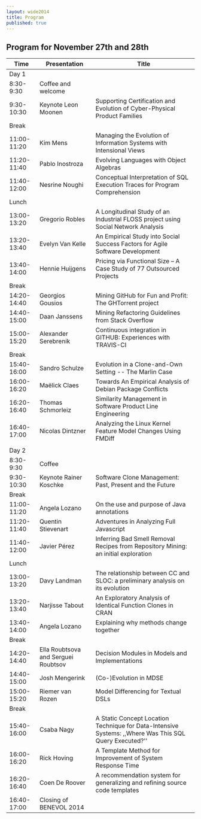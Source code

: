 ```yaml
---
layout: wide2014
title: Program
published: true
---
```


## Program for November 27th and 28th

| Time        | Presentation                        | Title                                                                                                  |
|-------------|-------------------------------------|--------------------------------------------------------------------------------------------------------|
| Day 1       |                                     |                                                                                                        |
| 8:30-9:30   | Coffee and welcome                  |                                                                                                        |
| 9:30-10:30  | Keynote Leon Moonen                 | Supporting Certification and Evolution of Cyber-Physical Product Families                              |
| Break       |                                     |                                                                                                        |
| 11:00-11:20 | Kim Mens                            | Managing the Evolution of Information Systems with Intensional Views                                   |
| 11:20-11:40 | Pablo Inostroza                     | Evolving Languages with Object Algebras                                                                |
| 11:40-12:00 | Nesrine Noughi                      | Conceptual Interpretation of SQL Execution Traces for Program Comprehension                            |
| Lunch       |                                     |                                                                                                        |
| 13:00-13:20 | Gregorio Robles                     | A Longitudinal Study of an Industrial FLOSS project using Social Network Analysis                      |
| 13:20-13:40 | Evelyn Van Kelle                    | An Empirical Study into Social Success Factors for Agile Software Development                          |
| 13:40-14:00 | Hennie Huijgens                     | Pricing via Functional Size – A Case Study of 77 Outsourced Projects                                   |
| Break       |                                     |                                                                                                        |
| 14:20-14:40 | Georgios Gousios                    | Mining GitHub for Fun and Profit: The GHTorrent project                                                |
| 14:40-15:00 | Daan Janssens                       | Mining Refactoring Guidelines from Stack Overflow                                                      |
| 15:00-15:20 | Alexander Serebrenik                | Continuous integration in GITHUB: Experiences with TRAVIS-CI                                           |
| Break       |                                     |                                                                                                        |
| 15:40-16:00 | Sandro Schulze                      | Evolution in a Clone-and-Own Setting -- The Marlin Case                                                |
| 16:00-16:20 | Maëlick Claes                       | Towards An Empirical Analysis of Debian Package Conflicts                                              |
| 16:20-16:40 | Thomas Schmorleiz                   | Similarity Management in Software Product Line Engineering                                             |
| 16:40-17:00 | Nicolas Dintzner                    | Analyzing the Linux Kernel Feature Model Changes Using FMDiff                                          |
|             |                                     |                                                                                                        |
| Day 2       |                                     |                                                                                                        |
| 8:30-9:30   | Coffee                              |                                                                                                        |
| 9:30-10:30  | Keynote Rainer Koschke              | Software Clone Management: Past, Present and the Future                                                |
| Break       |                                     |                                                                                                        |
| 11:00-11:20 | Angela Lozano                       | On the use and purpose of Java annotations                                                             |
| 11:20-11:40 | Quentin Stievenart                  | Adventures in Analyzing Full Javascript                                                                |
| 11:40-12:00 | Javier Pérez                        | Inferring Bad Smell Removal Recipes from Repository Mining: an initial exploration                     |
| Lunch       |                                     |                                                                                                        |
| 13:00-13:20 | Davy Landman                        | The relationship between CC and SLOC: a preliminary analysis on its evolution                          |
| 13:20-13:40 | Narjisse Tabout                     | An Exploratory Analysis of Identical Function Clones in CRAN                                           |
| 13:40-14:00 | Angela Lozano                       | Explaining why methods change together                                                                 |
| Break       |                                     |                                                                                                        |
| 14:20-14:40 | Ella Roubtsova and Serguei Roubtsov | Decision Modules in Models and Implementations                                                         |
| 14:40-15:00 | Josh Mengerink                      | (Co-)Evolution in MDSE                                                                                 |
| 15:00-15:20 | Riemer van Rozen                    | Model Differencing for Textual DSLs                                                                    |
| Break       |                                     |                                                                                                        |
| 15:40-16:00 | Csaba Nagy                          | A Static Concept Location Technique for Data-Intensive Systems: ,,Where Was This SQL Query Executed?'' |
| 16:00-16:20 | Rick Hoving                         | A Template Method for Improvement of System Response Time                                              |
| 16:20-16:40 | Coen De Roover                      | A recommendation system for generalizing and refining source code templates                            |
| 16:40-17:00 | Closing of BENEVOL 2014             |                                                                                                        |
